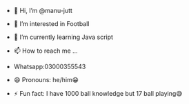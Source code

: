 - 👋 Hi, I’m @manu-jutt
- 👀 I’m interested in Football
- 🌱 I’m currently learning Java script 
  
- 📫 How to reach me ...
- Whatsapp:03000355543
- 😄 Pronouns: he/him😁
- ⚡ Fun fact: I have 1000 ball knowledge but 17 ball playing😅

<!---
manu-jutt/manu-jutt is a ✨ special ✨ repository because its `README.md` (this file) appears on your GitHub profile.
You can click the Preview link to take a look at your changes.
--->
